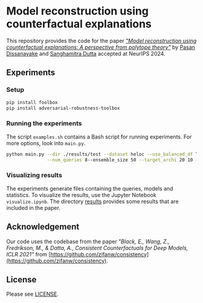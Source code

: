 # Model reconstruction using counterfactual explanations
This repository provides the code for the paper [*"Model reconstruction using counterfactual explanations: A perspective from polytope theory"*](https://arxiv.org/abs/2405.05369) by [Pasan Dissanayake](https://pasandissanayake.github.io/) and [Sanghamitra Dutta](https://sites.google.com/site/sanghamitraweb/) accepted at NeurIPS 2024.

## Experiments
### Setup
```bash
pip install foolbox
pip install adversarial-robustness-toolbox
```

### Running the experiments
The script `examples.sh` contains a Bash script for running experiments. For more options, look into `main.py`.
```bash
python main.py --dir ./results/test --dataset heloc --use_balanced_df True --query_size 50 --cfgenerator mccf \
               --num_queries 8--ensemble_size 50 --target_archi 20 10 --surr_archi 20 10
```

### Visualizing results
The experiments generate files containing the queries, models and statistics. To visualize the results, use the Jupyter Notebook `visualize.ipynb`. The directory [results](results) provides some results that are included in the paper.

## Acknowledgement
Our code uses the codebase from the paper *"Black, E., Wang, Z., Fredrikson, M., & Datta, A., Consistent Counterfactuals for Deep Models, ICLR 2021"* from [https://github.com/zifanw/consistency](https://github.com/zifanw/consistency).

## License
Please see [LICENSE](LICENSE).
